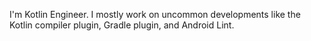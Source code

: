 I'm Kotlin Engineer. I mostly work on uncommon developments like the Kotlin compiler plugin, Gradle plugin, and Android Lint.
